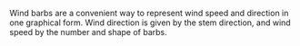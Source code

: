 Wind barbs are a convenient way to represent wind speed and direction in one
graphical form. Wind direction is given by the stem direction, and wind speed
by the number and shape of barbs.